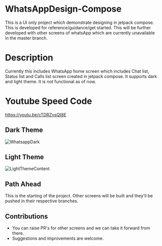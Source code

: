 # WhatsAppDesign-Compose
This is a UI only project which demonstrate designing in jetpack compose. This is developed for reference/guidance/get started.
This will be further developed with other screens of whatsApp which are currently unavailable in the master branch.

# Description
Currently this includes WhatsApp home screen which includes Chat list, Status list and Calls list screen created in jetpack compose.
It supports dark and light theme. It is not functional as of now.

# Youtube Speed Code
https://youtu.be/cTDRZysQt8E

## Dark Theme
![WhatsappDark](https://user-images.githubusercontent.com/4559525/235409841-ffdce7d3-fc65-4be7-99f7-e76afae095f4.png)

## Light Theme
![LightThemeContent](https://user-images.githubusercontent.com/4559525/235349526-dbfe06e1-455e-4699-bc16-17685efa26b3.png)

## Path Ahead
This is the starting of the project. Other screens will be built and they'll be pushed in their respective branches.

## Contributions
- You can raise PR's for other screens and we can take it forward from there.
- Suggestions and improvements are welcome.
